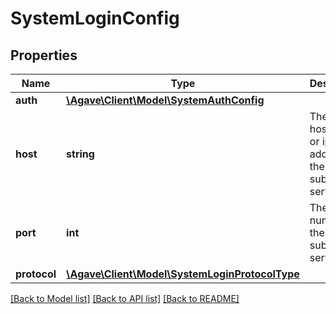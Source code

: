 # SystemLoginConfig

## Properties
Name | Type | Description | Notes
------------ | ------------- | ------------- | -------------
**auth** | [**\Agave\Client\Model\SystemAuthConfig**](SystemAuthConfig.md) |  | 
**host** | **string** | The hostname or ip address of the submission server | 
**port** | **int** | The port number of the submission server. | 
**protocol** | [**\Agave\Client\Model\SystemLoginProtocolType**](SystemLoginProtocolType.md) |  | 

[[Back to Model list]](../README.md#documentation-for-models) [[Back to API list]](../README.md#documentation-for-api-endpoints) [[Back to README]](../README.md)


